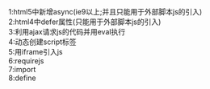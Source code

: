 

1:html5中新增async(ie9以上;并且只能用于外部脚本js的引入)  
2:html4中defer属性(只能用于外部脚本js的引入)  
3:利用ajax请求js的代码并用eval执行  
4:动态创建script标签  
5:用iframe引入js  
6:requirejs  
7:import  
8:define


